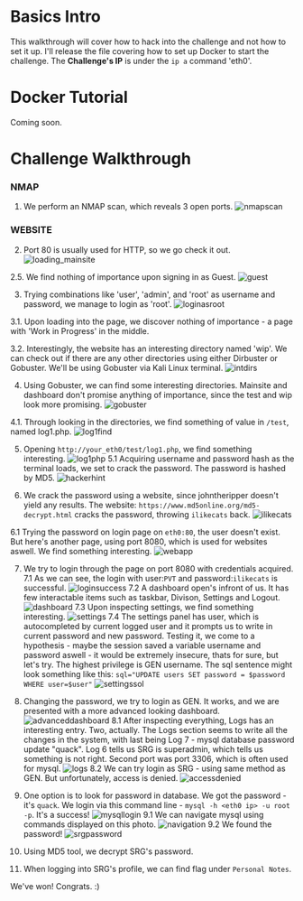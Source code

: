 # Basics Intro

This walkthrough will cover how to hack into the challenge and not how to set it up. I'll release the file covering how to set up Docker to start the challenge. The **Challenge's IP** is under the `ip a` command 'eth0'.

# Docker Tutorial

Coming soon.

# Challenge Walkthrough

### NMAP

1. We perform an NMAP scan, which reveals 3 open ports.
   ![nmapscan](https://github.com/martinlesjak/xerxi/blob/images/nmapscan.png)

### WEBSITE

2. Port 80 is usually used for HTTP, so we go check it out.
   ![loading_mainsite](https://github.com/martinlesjak/xerxi/blob/images/first.png)

2.5. We find nothing of importance upon signing in as Guest.
   ![guest](https://github.com/martinlesjak/xerxi/blob/images/nothingofimportance.png)

3. Trying combinations like 'user', 'admin', and 'root' as username and password, we manage to login as 'root'.
   ![loginasroot](https://github.com/martinlesjak/xerxi/blob/images/loginasroot.png)

3.1. Upon loading into the page, we discover nothing of importance - a page with 'Work in Progress' in the middle.

3.2. Interestingly, the website has an interesting directory named 'wip'. We can check out if there are any other directories using either Dirbuster or Gobuster. We'll be using Gobuster via Kali Linux terminal.
   ![intdirs](https://github.com/martinlesjak/xerxi/blob/images/interestingdirs.png)

4. Using Gobuster, we can find some interesting directories. Mainsite and dashboard don't promise anything of importance, since the test and wip look more promising.
   ![gobuster](https://github.com/martinlesjak/xerxi/blob/images/gobuster.png)

4.1. Through looking in the directories, we find something of value in `/test`, named log1.php.
   ![log1find](https://github.com/martinlesjak/xerxi/blob/images/log1find.png)

5. Opening `http://your_eth0/test/log1.php`, we find something interesting.
   ![log1php](https://github.com/martinlesjak/xerxi/blob/images/log1php.png)
5.1 Acquiring username and password hash as the terminal loads, we set to crack the password. The password is hashed by MD5.
   ![hackerhint](https://github.com/martinlesjak/xerxi/blob/images/hackerhint.png)

6. We crack the password using a website, since johntheripper doesn't yield any results. The website: `https://www.md5online.org/md5-decrypt.html` cracks the password, throwing `ilikecats` back.
   ![ilikecats](https://github.com/martinlesjak/xerxi/blob/images/ilikecats.png)

6.1 Trying the password on login page on `eth0:80`, the user doesn't exist. But here's another page, using port 8080, which is used for websites aswell. We find something interesting.
   ![webapp](https://github.com/martinlesjak/xerxi/blob/images/webapp.png)

7. We try to login through the page on port 8080 with credentials acquired. 
7.1 As we can see, the login with user:`PVT` and password:`ilikecats` is successful.
   ![loginsuccess](https://github.com/martinlesjak/xerxi/blob/images/loginsuccess.png)
7.2 A dashboard open's infront of us. It has few interactable items such as taskbar, Divison, Settings and Logout.
   ![dashboard](https://github.com/martinlesjak/xerxi/blob/images/dashboard.png)
7.3 Upon inspecting settings, we find something interesting.
   ![settings](https://github.com/martinlesjak/xerxi/blob/images/settings.png)
7.4 The settings panel has user, which is autocompleted by current logged user and it prompts us to write in current password and new password. Testing it, we come to a hypothesis - maybe the session saved a variable username and password aswell - it would be extremely insecure, thats for sure, but let's try. The highest privilege is GEN username. The sql sentence might look something like this: `sql="UPDATE users SET password = $password WHERE user=$user"`
   ![settingssol](https://github.com/martinlesjak/xerxi/blob/images/settingssol.png)

8. Changing the password, we try to login as GEN. It works, and we are presented with a more advanced looking dashboard.
   ![advanceddashboard](https://github.com/martinlesjak/xerxi/blob/images/advanceddashboard.png)
8.1 After inspecting everything, Logs has an interesting entry. Two, actually. The Logs section seems to write all the changes in the system, with last being Log 7 - mysql database password update "quack". Log 6 tells us SRG is superadmin, which tells us something is not right. Second port was port 3306, which is often used for mysql.
   ![logs](https://github.com/martinlesjak/xerxi/blob/images/logs.png)
8.2 We can try login as SRG - using same method as GEN. But unfortunately, access is denied.
   ![accessdenied](https://github.com/martinlesjak/xerxi/blob/images/accessdenied.png)

9. One option is to look for password in database. We got the password - it's `quack`. We login via this command line - `mysql -h <eth0 ip> -u root -p`. It's a success!
   ![mysqllogin](https://github.com/martinlesjak/xerxi/blob/images/mysqllogin.png)
9.1 We can navigate mysql using commands displayed on this photo.
   ![navigation](https://github.com/martinlesjak/xerxi/blob/images/navigation.png)
9.2 We found the password!
   ![srgpassword](https://github.com/martinlesjak/xerxi/blob/images/srgpassword.png)

10. Using MD5 tool, we decrypt SRG's password.

11. When logging into SRG's profile, we can find flag under `Personal Notes`.

We've won! Congrats. :)
